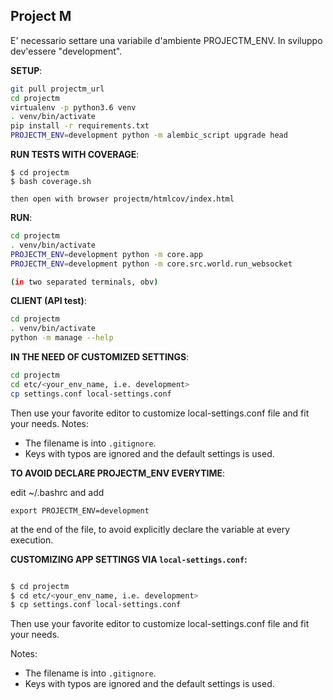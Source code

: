 Project M
---

E' necessario settare una variabile d'ambiente PROJECTM_ENV.
In sviluppo dev'essere "development".


**SETUP**: 
```bash
git pull projectm_url
cd projectm
virtualenv -p python3.6 venv
. venv/bin/activate
pip install -r requirements.txt
PROJECTM_ENV=development python -m alembic_script upgrade head
```

**RUN TESTS WITH COVERAGE**:
```
$ cd projectm
$ bash coverage.sh

then open with browser projectm/htmlcov/index.html
```
**RUN**:

```bash
cd projectm
. venv/bin/activate
PROJECTM_ENV=development python -m core.app
PROJECTM_ENV=development python -m core.src.world.run_websocket

(in two separated terminals, obv)
```

**CLIENT (API test)**:

```bash
cd projectm
. venv/bin/activate
python -m manage --help 
```


**IN THE NEED OF CUSTOMIZED SETTINGS**:
```bash
cd projectm
cd etc/<your_env_name, i.e. development>
cp settings.conf local-settings.conf
```
Then use your favorite editor to customize local-settings.conf file and fit your needs.
Notes: 

- The filename is into `.gitignore`.
- Keys with typos are ignored and the default settings is used.



**TO AVOID DECLARE PROJECTM_ENV EVERYTIME**:

edit ~/.bashrc and add
```
export PROJECTM_ENV=development
```
at the end of the file, to avoid explicitly declare the variable at every execution.


**CUSTOMIZING APP SETTINGS VIA `local-settings.conf`:**

```bash

$ cd projectm
$ cd etc/<your_env_name, i.e. development>
$ cp settings.conf local-settings.conf
```
Then use your favorite editor to customize local-settings.conf file and fit your needs.

Notes: 
- The filename is into `.gitignore`.
- Keys with typos are ignored and the default settings is used.


